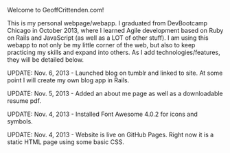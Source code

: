 Welcome to GeoffCrittenden.com!

This is my personal webpage/webapp. I graduated from DevBootcamp Chicago in October 2013, where I learned Agile development based on Ruby on Rails and JavaScript (as well as a LOT of other stuff). I am using this webapp to not only be my little corner of the web, but also to keep practicing my skills and expand into others. As I add technologies/features, they will be detailed below.

UPDATE: Nov. 6, 2013 - 
  Launched blog on tumblr and linked to site.  At some point I will create my own blog app in Rails.

UPDATE: Nov. 5, 2013 - 
  Added an about me page as well as a downloadable resume pdf.

UPDATE: Nov. 4, 2013 - 
  Installed Font Awesome 4.0.2 for icons and symbols.

UPDATE: Nov. 4, 2013 - 
  Website is live on GitHub Pages.  Right now it is a static HTML page using some basic CSS.
